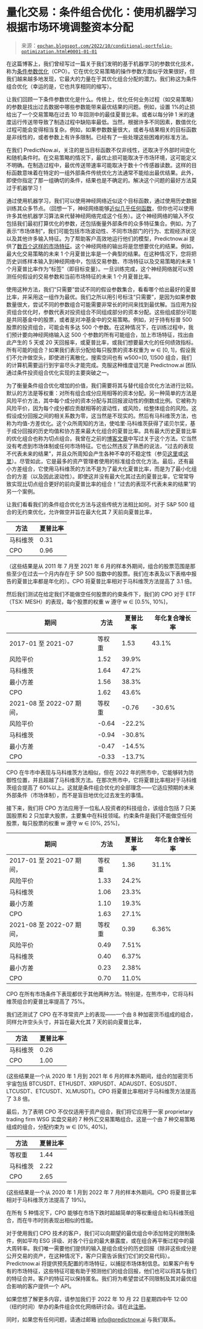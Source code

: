 <!--yml

分类：未分类

日期：2024-05-12 18:53:51

-->

# 量化交易：条件组合优化：使用机器学习根据市场环境调整资本分配

> 来源：[`epchan.blogspot.com/2022/10/conditional-portfolio-optimization.html#0001-01-01`](http://epchan.blogspot.com/2022/10/conditional-portfolio-optimization.html#0001-01-01)

在这篇博客上，我们曾经写过一篇关于我们发明的基于机器学习的参数优化技术，称为[条件参数优化](https://predictnow.ai/blog/conditional-parameter-optimization-adapting-parameters-to-changing-market-regimes/)（CPO）。它在优化交易策略的操作参数方面似乎效果很好，但我们越来越多地发现，它最大的力量在于其优化组合分配的潜力。我们称这为条件组合优化（幸运的是，它也共享相同的缩写）。

让我们回顾一下条件参数优化是什么。传统上，优化任何业务过程（如交易策略）的参数是找出过去数据中哪些参数能带来最优结果的问题。例如，设置 1%的止损给出了一个交易策略在过去 10 年回测中的最佳夏普比率。或者以每分钟 1 米的速度运行传送带导致了制造过程中缺陷率最低。当然，根据许多不同因素，数值优化过程可能会变得相当复杂。例如，如果参数数量很大，或者与结果相关的目标函数是非线性的，或者参数上有许多限制。已经有了一些处理这些困难的标准方法。

在我们 PredictNow.ai，关注的是当目标函数不仅非线性，还取决于外部时间变化和随机条件时。在交易策略的情况下，最优止损可能取决于市场环境，这可能定义不明确。在制造过程中，最优传送带速率可能取决于数十个传感器读数。这样的目标函数意味着在特定的一组外部条件传统优化方法通常不能给出最优结果。此外，即使你指定了那一组确切的条件，结果也是不确定的。解决这个问题的最好方法莫过于机器学习！

通过使用机器学习，我们可以使用神经网络近似这个目标函数，通过使用历史数据训练其众多节点。（回想一下，神经网络能够[近似几乎任何函数](https://en.wikipedia.org/wiki/Universal_approximation_theorem)，但你也可以使用许多其他机器学习算法来代替神经网络完成这个任务）。这个神经网络的输入不仅包括我们最初打算优化的参数，还包括衡量外部条件的众多特征集合。例如，为了表示“市场体制”，我们可能包括市场波动性、不同市场部门的行为、宏观经济状况以及其他许多输入特征。为了帮助客户高效地运行他们的模型，Predictnow.ai 提供了[数百个这样的市场特征](https://predictnow.ai/blog/new-additions-to-the-predictnow-ai-factor-zoo-2/)。这个神经网络的输出将是您想要优化的结果。例如，最大化交易策略的未来 1 个月夏普比率是一个典型的结果。在这种情况下，您将把历史训练样本输入到神经网络中，包括交易参数、市场特征以及交易策略的未来 1 个月夏普比率作为“标签”（即目标变量）。一旦训练完成，这个神经网络就可以预测任何假设的交易参数和当前市场特征的未来 1 个月夏普比率。

使用这种方法，我们“只需要”尝试不同的假设参数集合，看看哪个给出最好的夏普比率，并采用这一组作为最优。我们之所以用引号标注“只需要”，是因为如果参数数量很大，尝试不同的参数组合可能需要非常长的时间来找到最优解。当应用为投资组合优化时，参数代表对投资组合不同组成部分的资本分配。这些组成部分可能是共同基金中的股票，或者是对冲基金中的交易策略。例如，对于持有标普 500 股票的投资组合，可能会有多达 500 个参数。在这种情况下，在训练过程中，我们预计要向神经网络输入这 500 个参数的所有可能组合，加上市场特征，找出由此产生的 5 天或 20 天回报率，或夏普比率，或我们想要最大化的任何绩效指标。所有可能的组合？如果我们表示分配给每只股票的资本权重为 w ∈ [0, 1]，假设我们不允许做空头，即使进行离散化，搜索空间也有 w500=[0, 1]500 组合，我们的计算机需要运行到宇宙尽头才能完成。克服这种维度诅咒是 Predictnow.ai 团队通过条件投资组合优化实现的主要突破之一。

为了衡量条件组合优化增加的价值，我们需要将其与替代组合优化方法进行比较。默认的方法是等权重：对所有组合成分应用相等的资本分配。另一种简单的方法是风险平价方法，其中每个成分的资本分配与其回报波动性的倒数成比例。它被称为风险平价，因为每个成分都应贡献相等的波动性，或风险，给整体组合的风险。这假设成分回报之间的相关系数为零，这当然是不现实的。然后有马科维茨方法，也称为均值-方差优化。这个众所周知的方法，使哈里·马科维茨获得了诺贝尔奖，基于成分回报的历史均值和协方差来最大化组合的夏普比率。具有最大历史夏普比率的优化组合也称为切点组合。我曾在之前的[博客文章](http://epchan.blogspot.com/2014/08/kelly-vs-markowitz-portfolio.html)中写过关于这个方法。它当然没有考虑到市场体制或任何市场特征。它也公然违反了熟悉的说法，“过去的表现不代表未来的结果”，并且众所周知会产生各种不幸的不稳定性（参见[这里](https://www.amazon.com/dp/0199959323/ref=as_sl_pc_tf_til?tag=quantitativet-20&linkCode=w00&linkId=&creativeASIN=0199959323)或[这里](https://amzn.to/3r7y2FA)）。尽管如此，它是最多的资产管理者使用的标准组合优化方法。最后，还有最小方差组合，它使用马科维茨的方法不是为了最大化夏普比率，而是为了最小化组合的方差（以及因此波动性）。即使这并没有最大化其过去的夏普比率，它常常导致实现比切点组合更好的前向夏普比率的组合！“过去的表现不代表未来的结果”的另一个案例。

让我们看看我们的条件组合优化方法与这些传统方法相比如何。对于 S&P 500 组合的无约束优化，允许做空并旨在最大化其 7 天前向夏普比率，

| 方法 | 夏普比率 |
| --- | --- |
| 马科维茨 | 0.31 |
| CPO | 0.96 |

（这些结果是从 2011 年 7 月至 2021 年 6 月的样本外期间，组合的股票范围是那些至少在过去一个月内存在于 SP 500 指数中的股票。我们在本表及以下表格中报告的夏普比率都是年化的）。CPO 将夏普比率相对于马科维茨方法提高了 3.1 倍。

然后我们测试在给定我们不能做空任何股票的约束条件下，我们的 CPO 对于 ETF（TSX: MESH）的表现，每个股票的权重 w 遵守 w ∈ [0.5%, 10%]，

| 期间 | 方法 | 夏普比率 | 年化复合增长率 |
| --- | --- | --- | --- |
| 2017-01 至 2021-07 | 等权重 | 1.53 | 43.1% |
| 风险平价 | 1.52 | 39.9% |
| 马科维茨 | 1.64 | 47.2% |
| 最小方差 | 1.56 | 38.3% |
| CPO | 1.62 | 43.6% |
| 2021-08 至 2022-07 期间， | 等权重 | -0.76 | -30.6% |
| 风险平价 | -0.64 | -22.2% |
| 马科维茨 | -0.94 | -30.8% |
| 最小方差 | -0.47 | -14.5% |
| CPO | -0.33 | -13.7% |

CPO 在牛市中表现与马科维茨方法相似，但在 2022 年的熊市中，它能够转为防御性位置，并且超越了马科维茨方法。在那次熊市中，它将夏普比率相对于马科维茨组合提高了 60%以上。这就是条件组合优化的全部理念——它适应预期的未来外部条件（市场体制），而不是盲目地优化过去发生的事情。

接下来，我们将 CPO 方法应用于一位私人投资者的科技组合，该组合包括 7 只美国股票和 2 只加拿大股票，主要集中在科技领域。约束条件是我们不能做空任何股票，每只股票的权重 w 遵守 w ∈ [0%, 25%]，

| 期间 | 方法 | 夏普比率 | 年化复合增长率 |
| --- | --- | --- | --- |
| 2017-01 至 2021-07 期间， | 等权重 | 1.36 | 31.1% |
| 风险平价 | 1.33 | 24.2% |
| 马科维茨 | 1.06 | 23.3% |
| 最小方差 | 1.10 | 19.3% |
| CPO | 1.63 | 27.1% |
| 2021-08 至 2022-07 期间， | 等权重 | 0.39 | 6.36% |
| 风险平价 | 0.49 | 7.51% |
| 马科维茨 | 0.40 | 6.37% |
| 最小方差 | 0.23 | 2.38% |
| CPO | 0.70 | 11.0% |

CPO 在所有市场条件下表现都优于其他两种方法。特别是，在熊市中，它将马科维茨组合的夏普比率提高了 75%。

我们还测试了 CPO 在不寻常资产上的表现——一个由 8 种加密货币组成的组合，同样允许空头头寸，并旨在最大化其 7 天的前向夏普比率，

| 方法 | 夏普比率 |
| --- | --- |
| 马科维茨 | 0.26 |
| CPO | 1.00 |

(这些结果是一个从 2020 年 1 月到 2021 年 6 月的样本外期间，组合的加密货币宇宙包括 BTCUSDT、ETHUSDT、XRPUSDT、ADAUSDT、EOSUSDT、LTCUSDT、ETCUSDT、XLMUSDT)。CPO 将夏普比率相对于马科维茨方法提高了 3.8 倍。

最后，为了表明 CPO 不仅仅适用于资产组合，我们将它应用于一家 proprietary trading firm WSG 实盘交易的 7 种外汇交易策略组合。这是一个由 7 种交易策略组成的组合，分配约束为 w ∈ [0%, 40%]，

| 方法 | 夏普比率 |
| --- | --- |
| 等权重 | 1.44 |
| 马科维茨 | 2.22 |
| CPO | 2.65 |

(这些结果是一个从 2020 年 1 月到 2022 年 7 月的样本外期间。CPO 将夏普比率相对于马科维茨方法提高了 19%)。

在所有 5 种情况下，CPO 能够在市场下跌时超越简单的等权重组合和马科维茨组合，而在牛市时则表现出相似的性能。

对于使用我们 CPO 技术的客户，我们可以向期望的最优组合中添加特定的限制条件，例如平均 ESG 评级、对各个行业的最大暴露度，或在组合再平衡过程中的最大周转率。我们唯一需要他们提供的输入是组合成分的历史回报（除非这些成分是公开交易的资产，在这种情况下，客户只需告诉我们它们的交易代码）。Predictnow.ai 将提供预先配置的市场特征，以捕捉市场体制信息。如果客户有专有的市场特征，这些特征可能有助于预测他们的组合回报，他们也可以将其与我们的特征合并。客户的特征可以保持匿名。我们将为希望尝试不同限制及其对最优组合影响的客户提供一个 API。

如果您想了解更多内容，请参加我们于 2022 年 10 月 22 日星期四中午 12:00（纽约时间）举办的条件组合优化网络研讨会。请在此[注册](https://www.predictnow.ai/webinar/)。

同时，如果您有任何问题，请通过邮箱 info@predictnow.ai 与我们联系。

